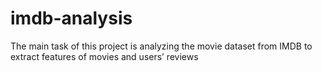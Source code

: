 # imdb-analysis
The main task of this project is analyzing the movie dataset from IMDB to extract features of movies and users’ reviews
